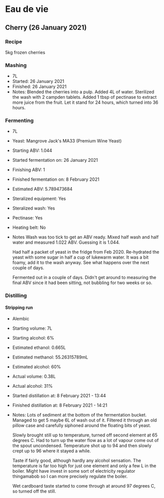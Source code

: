 # Eau de vie

## Cherry (26 January 2021)

### Recipe

5kg frozen cherries

### Mashing

  - 7L
  - Started: 26 January 2021
  - Finished: 26 January 2021
  - Notes:
    Blended the cherries into a pulp. Added 4L of water.
    Sterilized the wash with 2 campden tablets.
    Added 1 tbsp of pectinase to extract more juice from the fruit. Let it stand for 24 hours, which turned into 36 hours.

### Fermenting

  - 7L
  - Yeast: Mangrove Jack's MA33 (Premium Wine Yeast)
  - Starting ABV: 1.044
  - Started fermentation on: 26 January 2021
  - Finishing ABV: 1
  - Finished fermentation on: 8 February 2021
  - Estimated ABV: 5.789473684
  - Steralized equipment: Yes
  - Steralized wash: Yes
  - Pectinase: Yes
  - Heating belt: No
  - Notes
    Wash was too tick to get an ABV ready. Mixed half wash and half water and measured 1.022 ABV. Guessing it is 1.044.

    Had half a packet of yeast in the fridge from Feb 2020.
    Re-hydrated the yeast with some sugar in half a cup of lukewarm water. It was a bit foamy, add it to the wash anyway.
    See what happens over the next couple of days.

    Fermented out in a couple of days.
    Didn't get around to measuring the final ABV since it had been sitting, not bubbling for two weeks or so.

### Distilling

#### Stripping run

  - Alembic
  - Starting volume: 7L
  - Starting alcohol: 6%
  - Estimated ethanol: 0.665L
  - Estimated methanol: 55.26315789mL
  - Estimated alcohol: 60%
  - Actual volume: 0.38L
  - Actual alcohol: 31%
  - Started distillation at: 8 February 2021 - 13:44
  - Finished distillation at: 8 February 2021 - 14:21
  - Notes:
    Lots of sediment at the bottom of the fermentation bucket. Managed to get 5 maybe 6L of wash out of it. Filtered it through an old pillow case and carefully siphoned around the floating bits of yeast.

    Slowly brought still up to temperature, turned off second element at 65 degrees C. Had to turn up the water flow as a lot of vapour come out of the spout uncondensed. Temperature shot up to 94 and then slowly crept up to 96 where it stayed a while.

    Taste if fairly good, although hardly any alcohol sensation. The temperature is far too high for just one element and only a few L in the boiler. Might have invest in some sort of electricity regulator thingamabob so I can more precisely regulate the boiler.

    Wet cardboard taste started to come through at around 97 degrees C, so turned off the still.
